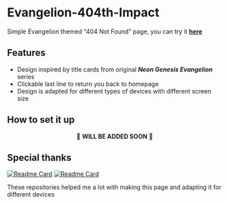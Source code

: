 # Evangelion-404th-Impact
Simple Evangelion themed "404 Not Found" page, you can try it [**here**](https://torusaynim.github.io/Evangelion-404th-Impact/)

## Features
 - Design inspired by title cards from original ***Neon Genesis Evangelion*** series
 - Clickable last line to return you back to homepage
 - Design is adapted for different types of devices with different screen size

## How to set it up
<p align="center">🚧 <b>WILL BE ADDED SOON</b> 🚧</p>

## Special thanks
[![Readme Card](https://github-readme-stats.vercel.app/api/pin/?username=egoist&repo=evangelion-card&theme=graywhite)](https://github.com/egoist/evangelion-card)
[![Readme Card](https://github-readme-stats.vercel.app/api/pin/?username=khaledkzy&repo=pixel-vh-vw-converter&theme=graywhite)](https://github.com/khaledkzy/pixel-vh-vw-converter)

These repositories helped me a lot with making this page and adapting it for different devices
